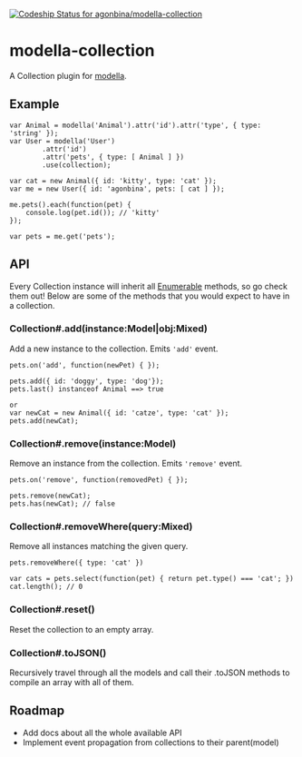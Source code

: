 [ ![Codeship Status for agonbina/modella-collection](https://www.codeship.io/projects/0688df10-180b-0132-fe58-066ba6aa23b2/status)](https://www.codeship.io/projects/34189)

# modella-collection
A Collection plugin for [modella](https://github.com/modella/modella).


## Example
```
var Animal = modella('Animal').attr('id').attr('type', { type: 'string' });
var User = modella('User')
        .attr('id')
        .attr('pets', { type: [ Animal ] })
        .use(collection);

var cat = new Animal({ id: 'kitty', type: 'cat' });
var me = new User({ id: 'agonbina', pets: [ cat ] });

me.pets().each(function(pet) {
    console.log(pet.id()); // 'kitty'
});

var pets = me.get('pets');
```
## API

Every Collection instance will inherit all [Enumerable](https://github.com/component/enumerable) methods, so go check them out!
Below are some of the methods that you would expect to have in a collection.

### Collection#.add(instance:Model|obj:Mixed)
Add a new instance to the collection. Emits ```'add'``` event.
```
pets.on('add', function(newPet) { });

pets.add({ id: 'doggy', type: 'dog'});
pets.last() instanceof Animal ==> true

or
var newCat = new Animal({ id: 'catze', type: 'cat' });
pets.add(newCat);
```

### Collection#.remove(instance:Model)
Remove an instance from the collection. Emits ```'remove'``` event.
```
pets.on('remove', function(removedPet) { });

pets.remove(newCat);
pets.has(newCat); // false
```

### Collection#.removeWhere(query:Mixed)
Remove all instances matching the given query.
```
pets.removeWhere({ type: 'cat' })

var cats = pets.select(function(pet) { return pet.type() === 'cat'; })
cat.length(); // 0
```

### Collection#.reset()
Reset the collection to an empty array.

### Collection#.toJSON()
Recursively travel through all the models and call their .toJSON methods to compile an array with all of them.

## Roadmap
- Add docs about all the whole available API
- Implement event propagation from collections to their parent(model)
